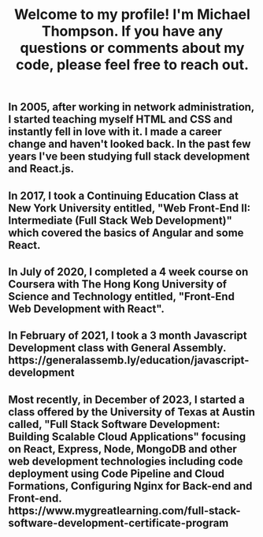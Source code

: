 
<body>
<header>
  <h1>
    Welcome to my profile! I'm Michael Thompson. If you have any questions or comments about my code, please feel free to reach out.
  </h1>
</header>
<section>
  <h2>In 2005, after working in network administration, I started teaching myself HTML and CSS and instantly fell in love with it. I made a career change and haven't looked back. In the past few years I've been studying full stack development and React.js.
  </h2>
  <h2>In 2017, I took a Continuing Education Class at New York University entitled, "Web Front-End II: Intermediate (Full Stack Web Development)" which covered the basics of Angular and some React.
  </h2>
  <h2>In July of 2020, I completed a 4 week course on Coursera with The Hong Kong University of Science and Technology entitled, "Front-End Web Development with React".</h2>
  <h2>In February of 2021, I took a 3 month Javascript Development class with General Assembly.<br/>https://generalassemb.ly/education/javascript-development 
  </h2>
  <h2>Most recently, in December of 2023, I started a class offered by the University of Texas at Austin called, "Full Stack Software Development: Building Scalable Cloud Applications" focusing on React, Express, Node, MongoDB and other web development technologies including code deployment using Code Pipeline and Cloud Formations, Configuring Nginx for Back-end and Front-end.<br/>
    https://www.mygreatlearning.com/full-stack-software-development-certificate-program
</section>
</body>

